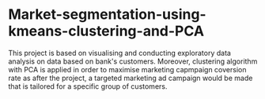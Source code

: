 # Market-segmentation-using-kmeans-clustering-and-PCA
This project is based on visualising and conducting exploratory data analysis on data based on bank's customers. Moreover, clustering algorithm with PCA is applied in order to maximise marketing capmpaign coversion rate as after the project, a targeted marketing ad campaign would be made that is tailored for a specific group of customers.
